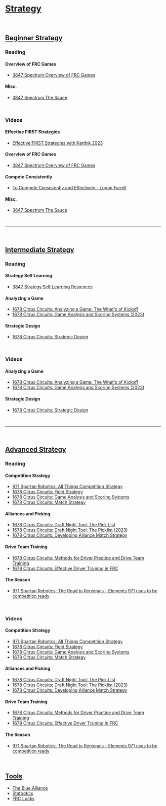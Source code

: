 # [Strategy]()

<br>

## [Beginner Strategy](./beginnerStrategy.md) <br>

### Reading <br>

#### Overview of FRC Games <br>
- [3847 Spectrum Overview of FRC Games](https://docs.google.com/presentation/d/e/2PACX-1vQgnQDo5wF8g1wZtlIzFYa3bvkPVU2jD60h9_UDFZTh3leDYgjO3k7AUpnHIFnpYRYEgP_eX_JNe8ew/pub?start=false&loop=false&delayms=3000&slide=id.p)

#### Misc. <br>
- [3847 Spectrum The Sauce](https://docs.google.com/presentation/d/1ds0-b_hzbc6l7c-GeNb7hqMawF7ZjPcb2eSuLVgDkA0/edit?usp=sharing)

<br>

### Videos <br>

#### Effective FIRST Strategies <br>
- [Effective FIRST Strategies with Karthik 2023](https://youtu.be/Y9B0Khob0Xk?si=_WmsMo3IoNrm2vtx)

#### Overview of FRC Games <br>
- [3847 Spectrum Overview of FRC Games](https://www.youtube.com/watch?v=vXg0Ar4g2EE)

#### Compete Consistently <br>
- [To Compete Consistently and Effectively - Logan Farrell](https://youtu.be/v5bzyUSzI2g?si=kkwklpgSYJXVKiJe)

#### Misc. <br>
- [3847 Spectrum The Sauce](https://youtu.be/OIWYjbQcudo?si=NwTN9QAURfghIrNW)

<br>

***

<br>

## [Intermediate Strategy](./intermediateStrategy.md) <br>

### Reading <br>

#### Strategy Self Learning <br>
- [3847 Strategy Self Learning Resources](https://docs.google.com/presentation/d/e/2PACX-1vSy-8s-4XXQzaCPwl0z96Vf6cmYHZW4wV-1cg-45YATyMupomRWASyu-JF91rE5oS8j0yKG82LyJ7BY/pub?start=false&loop=false&delayms=3000&slide=id.p)

#### Analyzing a Game <br>
- [1678 Citrus Circuits: Analyzing a Game: The What's of Kickoff](https://www.citruscircuits.org/uploads/6/9/3/4/6934550/analyzing_a_game.pdf)
- [1678 Citrus Circuits: Game Analysis and Scoring Systems (2023)](https://www.citruscircuits.org/uploads/6/9/3/4/6934550/game_analysis_2023.pptx)

#### Strategic Design <br>
- [1678 Citrus Circuits: Strategic Design](https://www.citruscircuits.org/uploads/6/9/3/4/6934550/strategic_design_2022.pdf)

<br>

### Videos <br>

#### Analyzing a Game <br>
- [1678 Citrus Circuits: Analyzing a Game: The What's of Kickoff](https://www.youtube.com/watch?v=T8jixiVZDhQ)
- [1678 Citrus Circuits: Game Analysis and Scoring Systems (2023)](https://youtu.be/EEF-r9oF0JY?si=yJOxVAxTXtku3ZOn)

#### Strategic Design <br>
- [1678 Citrus Circuits: Strategic Design](https://youtu.be/j-wOaF65cTU?si=pFEyX9pKhA1FJBdH)

<br>

***

<br>

## [Advanced Strategy](./advancedStrategy.md) <br>

### Reading <br>

#### Competition Strategy <br>
- [971 Spartan Robotics: All Things Competition Strategy](https://docs.google.com/presentation/d/1h_4HaMfQ_7fuALeHwRHzb929M0ikSRarVLEpGqkRE3U/edit#slide=id.g118adf9f0f0_0_92)
- [1678 Citrus Circuits: Field Strategy](https://www.citruscircuits.org/uploads/6/9/3/4/6934550/field_strategy.pdf)
- [1678 Citrus Circuits: Game Analysis and Scoring Systems](https://www.citruscircuits.org/uploads/6/9/3/4/6934550/game_analysis_2022.pdf)
- [1678 Citrus Circuits: Match Strategy](https://www.citruscircuits.org/uploads/6/9/3/4/6934550/developing_alliance_match_strategy_2023.pptx)

#### Alliances and Picking <br>
- [1678 Citrus Circuits: Draft Night Tool: The Pick List](https://www.citruscircuits.org/uploads/6/9/3/4/6934550/draft_night_tool__the_picklist-2022.pdf)
- [1678 Citrus Circuits: Draft Night Tool: The Picklist (2023)](https://www.citruscircuits.org/uploads/6/9/3/4/6934550/draft_night_tool__the_picklist-2023.pptx)
- [1678 Citrus Circuits: Developing Alliance Match Strategy](https://www.citruscircuits.org/uploads/6/9/3/4/6934550/developing_alliance_match_strategy_2022_.pdf)

#### Drive Team Training <br>
- [1678 Citrus Circuits: Methods for Driver Practice and Drive Team Training](https://www.citruscircuits.org/uploads/6/9/3/4/6934550/draft_methods_for_driver_practice.pdf)
- [1678 Citrus Circuits: Effective Driver Training in FRC](https://www.citruscircuits.org/uploads/6/9/3/4/6934550/effective_driving.pptx)

#### The Season <br>
- [971 Spartan Robotics: The Road to Regionals - Elements 971 uses to be competition ready](https://docs.google.com/presentation/d/1UVfp36n63UtEpxWNKG3ixD8cxhz5tGB800SvCSev3vY/edit#slide=id.p)

<br>

### Videos <br>

#### Competition Strategy <br>
- [971 Spartan Robotics: All Things Competition Strategy](https://www.youtube.com/watch?v=FG2VuWlTubg)
- [1678 Citrus Circuits: Field Strategy](https://www.youtube.com/watch?v=l44rENzzjag)
- [1678 Citrus Circuits: Game Analysis and Scoring Systems](https://www.youtube.com/watch?v=4sB_wzGxue0)
- [1678 Citrus Circuits: Match Strategy](https://youtu.be/51A5MIflmz8?si=m51pgOey-RDwfaPf)

#### Alliances and Picking
- [1678 Citrus Circuits: Draft Night Tool: The Pick List](https://www.youtube.com/watch?v=R0hJnk5wxBw)
- [1678 Citrus Circuits: Draft Night Tool: The Picklist (2023)](https://youtu.be/XOhxHFxiFV8?si=JpDykqEjVSKzUiDE)
- [1678 Citrus Circuits: Developing Alliance Match Strategy](https://www.youtube.com/watch?v=Pznkoozb7H0)

#### Drive Team Training <br>
- [1678 Citrus Circuits: Methods for Driver Practice and Drive Team Training](https://www.youtube.com/watch?v=GkQVJ10B97w)
- [1678 Citrus Circuits: Effective Driver Training in FRC](https://youtu.be/EeAovf8hZEs?si=zOtx3mT6J5ERFp2F)

#### The Season <br>
- [971 Spartan Robotics: The Road to Regionals - Elements 971 uses to be competition ready](https://www.youtube.com/watch?v=Rb2zFXUJF3k)

<br>



## [Tools](./tools.md) <br>

- [The Blue Alliance](https://www.thebluealliance.com/)
- [Statbotics](https://www.statbotics.io/)
- [FRC Locks](https://frclocks.com)
